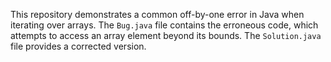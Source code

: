 This repository demonstrates a common off-by-one error in Java when iterating over arrays. The `Bug.java` file contains the erroneous code, which attempts to access an array element beyond its bounds. The `Solution.java` file provides a corrected version.
